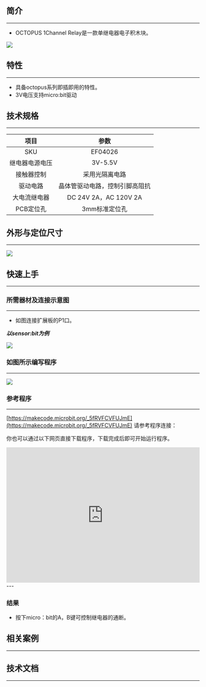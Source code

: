 ## 简介
---
- OCTOPUS 1Channel Relay是一款单继电器电子积木块。

 ![](https://i.imgur.com/1E9gHLP.jpg)

## 特性
---
- 具备octopus系列即插即用的特性。
- 3V电压支持micro:bit驱动

## 技术规格
---
项目 | 参数 
:-: | :-: 
SKU|EF04026
继电器电源电压|3V-5.5V
接触器控制|采用光隔离电路
驱动电路|晶体管驱动电路，控制引脚高阻抗
大电流继电器|DC 24V 2A，AC 120V 2A
PCB定位孔|3mm标准定位孔


## 外形与定位尺寸
---

 ![](https://i.imgur.com/lgUM5rk.png)

## 快速上手
---

### 所需器材及连接示意图
---
- 如图连接扩展板的P1口。

***以sensor:bit为例***

 ![](https://i.imgur.com/xcHn45y.png)

### 如图所示编写程序
---

 ![](https://i.imgur.com/hXlcnvg.png)

### 参考程序
---

[https://makecode.microbit.org/_5fRVFCVFUJmE](https://makecode.microbit.org/_5fRVFCVFUJmE)
请参考程序连接：

你也可以通过以下网页直接下载程序，下载完成后即可开始运行程序。

<div style="position:relative;height:0;padding-bottom:70%;overflow:hidden;"><iframe style="position:absolute;top:0;left:0;width:100%;height:100%;" src="https://makecode.microbit.org/#pub:_5fRVFCVFUJmE" frameborder="0" sandbox="allow-popups allow-forms allow-scripts allow-same-origin"></iframe></div>  
---

### 结果
- 按下micro：bit的A，B键可控制继电器的通断。

## 相关案例
---

## 技术文档
---

